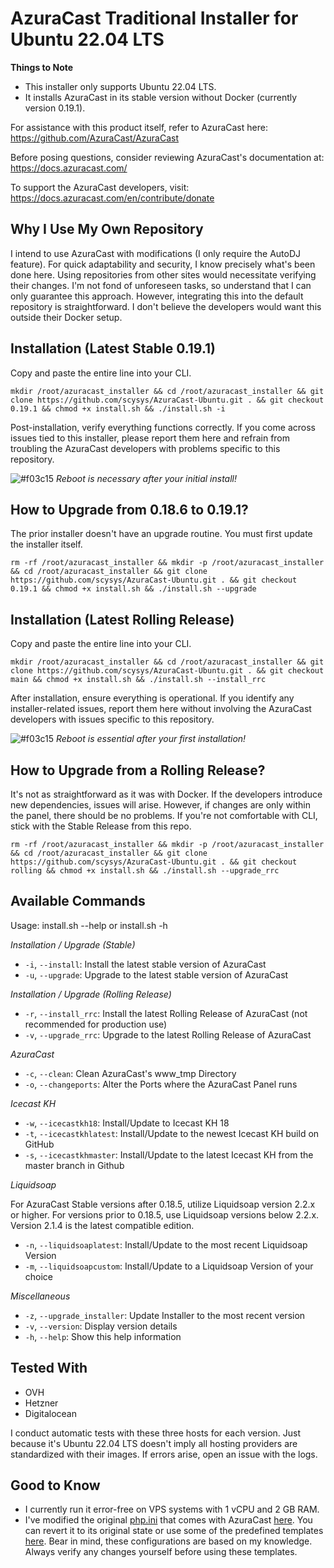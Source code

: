 # AzuraCast Traditional Installer for Ubuntu 22.04 LTS

**Things to Note**

- This installer only supports Ubuntu 22.04 LTS.
- It installs AzuraCast in its stable version without Docker (currently version 0.19.1).

For assistance with this product itself, refer to AzuraCast here: <https://github.com/AzuraCast/AzuraCast>

Before posing questions, consider reviewing AzuraCast's documentation at: <https://docs.azuracast.com/>

To support the AzuraCast developers, visit: <https://docs.azuracast.com/en/contribute/donate>

## Why I Use My Own Repository

I intend to use AzuraCast with modifications (I only require the AutoDJ feature). For quick adaptability and security, I know precisely what's been done here. Using repositories from other sites would necessitate verifying their changes. I'm not fond of unforeseen tasks, so understand that I can only guarantee this approach. However, integrating this into the default repository is straightforward. I don't believe the developers would want this outside their Docker setup.

## Installation (Latest Stable 0.19.1)

Copy and paste the entire line into your CLI.

```
mkdir /root/azuracast_installer && cd /root/azuracast_installer && git clone https://github.com/scysys/AzuraCast-Ubuntu.git . && git checkout 0.19.1 && chmod +x install.sh && ./install.sh -i
```

Post-installation, verify everything functions correctly. If you come across issues tied to this installer, please report them here and refrain from troubling the AzuraCast developers with problems specific to this repository.

![#f03c15](https://placehold.co/15x15/f03c15/f03c15.png) *Reboot is necessary after your initial install!*

## How to Upgrade from 0.18.6 to 0.19.1?

The prior installer doesn't have an upgrade routine. You must first update the installer itself.

```
rm -rf /root/azuracast_installer && mkdir -p /root/azuracast_installer && cd /root/azuracast_installer && git clone https://github.com/scysys/AzuraCast-Ubuntu.git . && git checkout 0.19.1 && chmod +x install.sh && ./install.sh --upgrade
```

## Installation (Latest Rolling Release)

Copy and paste the entire line into your CLI.

```
mkdir /root/azuracast_installer && cd /root/azuracast_installer && git clone https://github.com/scysys/AzuraCast-Ubuntu.git . && git checkout main && chmod +x install.sh && ./install.sh --install_rrc
```

After installation, ensure everything is operational. If you identify any installer-related issues, report them here without involving the AzuraCast developers with issues specific to this repository.

![#f03c15](https://placehold.co/15x15/f03c15/f03c15.png) *Reboot is essential after your first installation!*

## How to Upgrade from a Rolling Release?

It's not as straightforward as it was with Docker. If the developers introduce new dependencies, issues will arise. However, if changes are only within the panel, there should be no problems. If you're not comfortable with CLI, stick with the Stable Release from this repo.

```
rm -rf /root/azuracast_installer && mkdir -p /root/azuracast_installer && cd /root/azuracast_installer && git clone https://github.com/scysys/AzuraCast-Ubuntu.git . && git checkout rolling && chmod +x install.sh && ./install.sh --upgrade_rrc
```

## Available Commands

Usage: install.sh --help or install.sh -h

*Installation / Upgrade (Stable)*

- `-i`, `--install`: Install the latest stable version of AzuraCast
- `-u`, `--upgrade`: Upgrade to the latest stable version of AzuraCast

*Installation / Upgrade (Rolling Release)*

- `-r`, `--install_rrc`: Install the latest Rolling Release of AzuraCast (not recommended for production use)
- `-v`, `--upgrade_rrc`: Upgrade to the latest Rolling Release of AzuraCast
  
*AzuraCast*

- `-c`, `--clean`: Clean AzuraCast's www_tmp Directory
- `-o`, `--changeports`: Alter the Ports where the AzuraCast Panel runs

*Icecast KH*

- `-w`, `--icecastkh18`: Install/Update to Icecast KH 18
- `-t`, `--icecastkhlatest`: Install/Update to the newest Icecast KH build on GitHub
- `-s`, `--icecastkhmaster`: Install/Update to the latest Icecast KH from the master branch in Github

*Liquidsoap*

For AzuraCast Stable versions after 0.18.5, utilize Liquidsoap version 2.2.x or higher. For versions prior to 0.18.5, use Liquidsoap versions below 2.2.x. Version 2.1.4 is the latest compatible edition.

- `-n`, `--liquidsoaplatest`: Install/Update to the most recent Liquidsoap Version
- `-m`, `--liquidsoapcustom`: Install/Update to a Liquidsoap Version of your choice

*Miscellaneous*

- `-z`, `--upgrade_installer`: Update Installer to the most recent version
- `-v`, `--version`: Display version details
- `-h`, `--help`: Show this help information

## Tested With

- OVH
- Hetzner
- Digitalocean

I conduct automatic tests with these three hosts for each version. Just because it's Ubuntu 22.04 LTS doesn't imply all hosting providers are standardized with their images. If errors arise, open an issue with the logs.

## Good to Know

- I currently run it error-free on VPS systems with 1 vCPU and 2 GB RAM.
- I've modified the original [php.ini](/web/php/php.ini) that comes with AzuraCast [here](https://github.com/AzuraCast/AzuraCast/blob/main/util/docker/web/php/php.ini.tmpl). You can revert it to its original state or use some of the predefined templates [here](/web/php). Bear in mind, these configurations are based on my knowledge. Always verify any changes yourself before using these templates.
